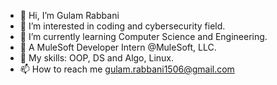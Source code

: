 - 👋 Hi, I’m Gulam Rabbani
- 👀 I’m interested in coding and cybersecurity field.
- 🌱 I’m currently learning Computer Science and Engineering.
- 🌱 A MuleSoft Developer Intern @MuleSoft, LLC.
- 💞️ My skills: OOP, DS and Algo, Linux.
- 📫 How to reach me gulam.rabbani1506@gmail.com

<!---
gulamrabbanii/gulamrabbanii is a ✨ special ✨ repository because its `README.md` (this file) appears on your GitHub profile.
You can click the Preview link to take a look at your changes.
--->
